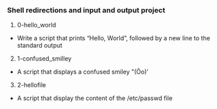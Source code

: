### Shell redirections and input and output project

1. 0-hello_world 
- Write a script that prints “Hello, World”, followed by a new line to the standard output

2. 1-confused_smilley
- A script that displays a confused smiley "(Ôo)'

3. 2-hellofile
- A script that display the content of the /etc/passwd file
